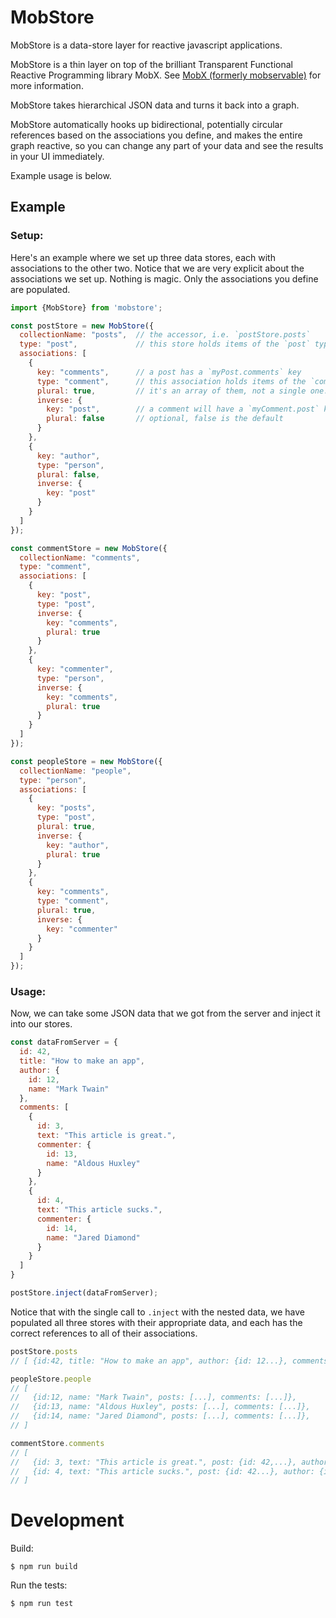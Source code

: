 # MobStore

MobStore is a data-store layer for reactive javascript applications.

MobStore is a thin layer on top of the brilliant Transparent Functional Reactive Programming library MobX. See [MobX (formerly mobservable)](http://mobxjs.github.io/mobx/) for more information.

MobStore takes hierarchical JSON data and turns it back into a graph.

MobStore automatically hooks up bidirectional, potentially circular references based on the associations you define, and makes the entire graph reactive, so you can change any part of your data and see the results in your UI immediately.

Example usage is below.


## Example

### Setup:

Here's an example where we set up three data stores, each with associations to the other two. Notice that we are very explicit about the associations we set up. Nothing is magic. Only the associations you define are populated.

```javascript
import {MobStore} from 'mobstore';

const postStore = new MobStore({
  collectionName: "posts",  // the accessor, i.e. `postStore.posts`
  type: "post",             // this store holds items of the `post` type.
  associations: [
    {
      key: "comments",      // a post has a `myPost.comments` key
      type: "comment",      // this association holds items of the `comment` type.
      plural: true,         // it's an array of them, not a single one.
      inverse: {
        key: "post",        // a comment will have a `myComment.post` key
        plural: false       // optional, false is the default
      }
    },
    {
      key: "author",
      type: "person",
      plural: false,
      inverse: {
        key: "post"
      }
    }
  ]
});

const commentStore = new MobStore({
  collectionName: "comments",
  type: "comment",
  associations: [
    {
      key: "post",
      type: "post",
      inverse: {
        key: "comments",
        plural: true
      }
    },
    {
      key: "commenter",
      type: "person",
      inverse: {
        key: "comments",
        plural: true
      }
    }
  ]
});

const peopleStore = new MobStore({
  collectionName: "people",
  type: "person",
  associations: [
    {
      key: "posts",
      type: "post",
      plural: true,
      inverse: {
        key: "author",
        plural: true
      }
    },
    {
      key: "comments",
      type: "comment",
      plural: true,
      inverse: {
        key: "commenter"
      }
    }
  ]
});
```


### Usage:

Now, we can take some JSON data that we got from the server and inject it into our stores.

```javascript
const dataFromServer = {
  id: 42,
  title: "How to make an app",
  author: {
    id: 12,
    name: "Mark Twain"
  },
  comments: [
    {
      id: 3,
      text: "This article is great.",
      commenter: {
        id: 13,
        name: "Aldous Huxley"
      }
    },
    {
      id: 4,
      text: "This article sucks.",
      commenter: {
        id: 14,
        name: "Jared Diamond"
      }
    }
  ]
}

postStore.inject(dataFromServer);
```


Notice that with the single call to `.inject` with the nested data, we have populated all three stores with their appropriate data, and each has the correct references to all of their associations.

```javascript
postStore.posts
// [ {id:42, title: "How to make an app", author: {id: 12...}, comments: [...]} ]

peopleStore.people
// [
//   {id:12, name: "Mark Twain", posts: [...], comments: [...]},
//   {id:13, name: "Aldous Huxley", posts: [...], comments: [...]},
//   {id:14, name: "Jared Diamond", posts: [...], comments: [...]},
// ]

commentStore.comments
// [
//   {id: 3, text: "This article is great.", post: {id: 42,...}, author: {id: 13...}}
//   {id: 4, text: "This article sucks.", post: {id: 42...}, author: {id: 14...}}
// ]
```



# Development

Build:

    $ npm run build

Run the tests:

    $ npm run test
